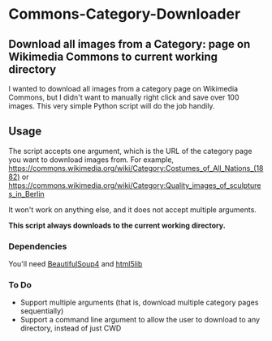 # Commons-Category-Downloader
## Download all images from a Category: page on Wikimedia Commons to current working directory

I wanted to download all images from a category page on Wikimedia Commons, but I didn't want to manually right click and save over 100 images. This very simple Python script will do the job handily.

## Usage

The script accepts one argument, which is the URL of the category page you want to download images from. For example, https://commons.wikimedia.org/wiki/Category:Costumes_of_All_Nations_(1882) or https://commons.wikimedia.org/wiki/Category:Quality_images_of_sculptures_in_Berlin

It won't work on anything else, and it does not accept multiple arguments.

**This script always downloads to the current working directory.**

### Dependencies
You'll need [BeautifulSoup4](https://pypi.org/project/beautifulsoup4/) and [html5lib](https://pypi.org/project/html5lib/)

### To Do

* Support multiple arguments (that is, download multiple category pages sequentially)
* Support a command line argument to allow the user to download to any directory, instead of just CWD
